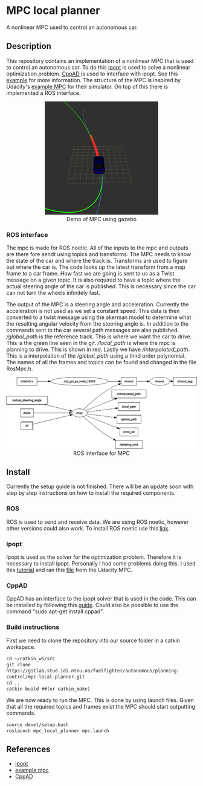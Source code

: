 # **MPC local planner**
A nonlinear MPC used to control an autonomous car.
 
## **Description**
This repository contains an implementation of a nonlinear MPC that is used to control an autonomous car. To do this [ipopt](https://coin-or.github.io/Ipopt/) is used to solve a nonlinear optimization problem. [CppAD](https://coin-or.github.io/CppAD/doc/cppad.htm) is used to interface with ipopt. See this [example](https://www.coin-or.org/CppAD/Doc/ipopt_solve_get_started.cpp.htm) for more information.
The structure of the MPC is inspired by Udacity's [example MPC](https://medium.com/@techreigns/model-predictive-control-implementation-for-autonomous-vehicles-932c81598b49) for their simulator. On top of this there is implemented a ROS interface.
 
<div align="center">
   <img src="images/mpc_demo.gif" width="300">
   <figcaption align="center">Demo of MPC using gazebo</figcaption>
</div>
 
### **ROS interface**
The mpc is made for ROS noetic. All of the inputs to the mpc and outputs are there fore sendt using topics and transforms. The MPC needs to know the state of the car and where the track is. Transforms are used to figure out where the car is. The code looks up the latest transform from a map frame to a car frame. How fast we are going is sent to us as a Twist message on a given topic. It is also required to have a topic where the actual steering angle of the car is published. This is necessary since the car can not turn the wheels infinitely fast.
 
The output of the MPC is a steering angle and acceleration. Currently the acceleration is not used as we set a constant speed. This data is then converted to a twist message using the akerman model to determine what the resulting angular velocity from the steering angle is. In addition to the commands sent to the car several path messages are also published. */global_path* is the reference track. This is where we want the car to drive. This is the green line seen in the gif. */local_path* is where the mpc is planning to drive. This is shown in red. Lastly we have */interpolated_path*. This is a interpolation of the */global_path* using a third order polynomial. The names of all the frames and topics can be found and changed in the file RosMpc.h.
 
<div align="center">
   <img src="images/rosgraphMPC.png" width="700">
   <figcaption align="center">ROS interface for MPC</figcaption>
</div>
 
## **Install**
Currently the setup guide is not finished.
There will be an update soon with step by step instructions on how to install the required components.
 
### **ROS**
ROS is used to send and receive data. We are using ROS noetic, however other versions could also work. To install ROS noetic use this [link](http://wiki.ros.org/noetic/Installation).

### **ipopt**
Ipopt is used as the solver for the optimization problem. Therefore it is necessary to install ipopt. Personally I had some problems doing this. I used this [tutorial](https://coin-or.github.io/Ipopt/INSTALL.html) and ran this [file](https://github.com/uppala75/CarND-MPC-Project/blob/master/install_ipopt.sh) from the Udacity MPC.

### **CppAD**
CppAD has an interface to the ipopt solver that is used in the code. This can be installed by following this [guide](https://coin-or.github.io/CppAD/doc/install.htm). Could also be possible to use the command "sudo apt-get install cppad".

### **Build instructions**
First we need to clone the repository into our source folder in a catkin workspace.

```terminal
cd ~/catkin_ws/src
git clone https://gitlab.stud.idi.ntnu.no/fuelfighter/autonomous/planning-control/mpc-local-planner.git
cd ..
catkin build ##(or catkin_make)
```

We are now ready to run the MPC. This is done by using launch files. Given that all the required topics and frames exist the MPC should start outputting commands.

```terminal
source devel/setup.bash
roslaunch mpc_local_planner mpc.launch
```

## **References**
- [ipopt](https://coin-or.github.io/Ipopt/)
- [example mpc](https://medium.com/@techreigns/model-predictive-control-implementation-for-autonomous-vehicles-932c81598b49)
- [CppAD](https://coin-or.github.io/CppAD/doc/cppad.htm)